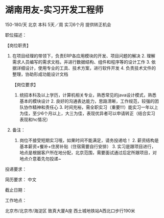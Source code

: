 # 湖南用友-实习开发工程师

150-180/天 北京 本科 5天／周 实习6个月 提供转正机会

职位描述：

【岗位职责】  

1. 在项目经理的带领下，负责ERP各应用模块的开发、项目问题的解决 2. 理解需求人员编写的需求文档，并进行数据结构、组件和程序等的设计工作 3. 依据详细设计，使用专业的工具、技术方案，进行软件开发  4. 负责技术文件的整理，协助形成功能设计文档 

   【岗位要求】 

   1. 统招本科及以上学历，计算机相关专业，熟悉常见的java设计模式，熟悉基本的模块设计 2. 良好的沟通表达能力，思路清晰，工作规范，较强的团队协作精神和责任心 3. 时间充裕，需全职实习（重要!!!）能实习一年以上为佳，至少6个月以上，大三为佳，表现优异者可以申请转正（结合实习表现和hc情况） 

2. 备注：

    1. 岗位不接受短期实习哦，如果时间不能满足，请务投递哈！ 2. 薪资结构是基本薪资+餐补+住房补贴（住宿需要自行安排） 3. 实习是跟项目进行，地点是根据客户所在地分配，北京范围，需要面试通过后定所跟项目，对地点介意着先勿投递~

投递要求：

简历要求： 中文

截止日期：

工作地点：

北京市/北京市/海淀区 致真大厦A座 西土城地铁站A西北口步行190米